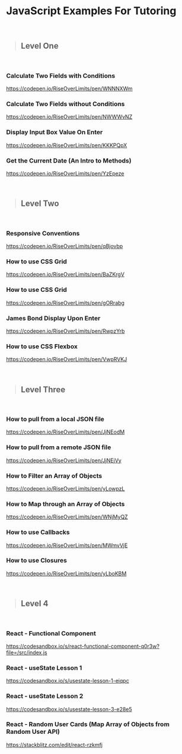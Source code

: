 # JavaScript Examples For Tutoring

&nbsp;
&nbsp;

> ## Level One 

&nbsp;
&nbsp;


### Calculate Two Fields with Conditions

https://codepen.io/RiseOverLimits/pen/WNNNXWm

### Calculate Two Fields without Conditions

https://codepen.io/RiseOverLimits/pen/NWWWvNZ

### Display Input Box Value On Enter

https://codepen.io/RiseOverLimits/pen/KKKPQpX

### Get the Current Date (An Intro to Methods)

https://codepen.io/RiseOverLimits/pen/YzEpeze

&nbsp;
&nbsp;

> ## Level Two

&nbsp;
&nbsp;


### Responsive Conventions

https://codepen.io/RiseOverLimits/pen/qBjovbp

### How to use CSS Grid

https://codepen.io/RiseOverLimits/pen/BaZKrgV

### How to use CSS Grid

https://codepen.io/RiseOverLimits/pen/gORrabg

### James Bond Display Upon Enter

https://codepen.io/RiseOverLimits/pen/RwpzYrb

### How to use CSS Flexbox 

https://codepen.io/RiseOverLimits/pen/VwpRVKJ

&nbsp;
&nbsp;

> ## Level Three

&nbsp;
&nbsp;


### How to pull from a local JSON file

https://codepen.io/RiseOverLimits/pen/JjNEodM

### How to pull from a remote JSON file

https://codepen.io/RiseOverLimits/pen/JjNEjVy

### How to Filter an Array of Objects

https://codepen.io/RiseOverLimits/pen/yLowpzL

### How to Map through an Array of Objects

https://codepen.io/RiseOverLimits/pen/WNjMyQZ

### How to use Callbacks

https://codepen.io/RiseOverLimits/pen/MWmvVjE

### How to use Closures

https://codepen.io/RiseOverLimits/pen/yLboKBM

&nbsp;
&nbsp;

> ## Level 4

&nbsp;
&nbsp;

### React - Functional Component

https://codesandbox.io/s/react-functional-component-q0r3w?file=/src/index.js

### React - useState Lesson 1

https://codesandbox.io/s/usestate-lesson-1-eiqpc

### React - useState Lesson 2

https://codesandbox.io/s/usestate-lesson-3-e28e5

### React - Random User Cards (Map Array of Objects from Random User API)

https://stackblitz.com/edit/react-rzkmfj










